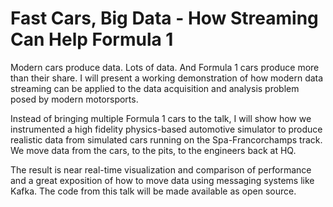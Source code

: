 # Fast Cars, Big Data - How Streaming Can Help Formula 1

Modern cars produce data. Lots of data. And Formula 1 cars produce more than their share.
I will present a working demonstration of how modern data streaming can be applied to the data acquisition and analysis problem posed by modern motorsports.

Instead of bringing multiple Formula 1 cars to the talk, I will show how we instrumented a high fidelity physics-based automotive simulator to produce realistic data from simulated cars running on the Spa-Francorchamps track. We move data from the cars, to the pits, to the engineers back at HQ.

The result is near real-time visualization and comparison of performance and a great exposition of how to move data using messaging systems like Kafka. The code from this talk will be made available as open source.


